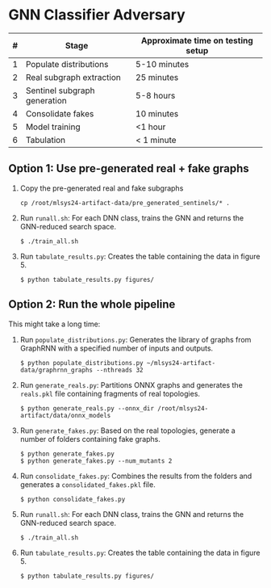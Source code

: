 # GNN Classifier Adversary
\# | Stage | Approximate time on testing setup
---| ----- | -----------------------------
1 | Populate distributions | 5-10 minutes
2 | Real subgraph extraction | 25 minutes
3 | Sentinel subgraph generation | 5-8 hours
4 | Consolidate fakes | 10 minutes
5 | Model training | <1 hour
6 | Tabulation | < 1 minute

## Option 1: Use pre-generated real + fake graphs
1. Copy the pre-generated real and fake subgraphs
    ```
    cp /root/mlsys24-artifact-data/pre_generated_sentinels/* .
    ```
2. Run `runall.sh`: For each DNN class, trains the GNN and returns the GNN-reduced search space. 
    ```
    $ ./train_all.sh
    ```
3. Run `tabulate_results.py`: Creates the table containing the data in figure 5.
    ```
    $ python tabulate_results.py figures/
    ```

## Option 2: Run the whole pipeline
This might take a long time:
1. Run `populate_distributions.py`: Generates the library of graphs from GraphRNN with a specified number of inputs and outputs. 
    ```
    $ python populate_distributions.py ~/mlsys24-artifact-data/graphrnn_graphs --nthreads 32
    ```
2. Run `generate_reals.py`: Partitions ONNX graphs and generates the `reals.pkl` file containing fragments of real topologies.
    ```
    $ python generate_reals.py --onnx_dir /root/mlsys24-artifact/data/onnx_models
    ```
3. Run `generate_fakes.py`: Based on the real topologies, generate a number of folders containing fake graphs. 
    ```
    $ python generate_fakes.py
    $ python generate_fakes.py --num_mutants 2
    ```
4. Run `consolidate_fakes.py`: Combines the results from the folders and generates a `consolidated_fakes.pkl` file. 
    ```
    $ python consolidate_fakes.py
    ```
5. Run `runall.sh`: For each DNN class, trains the GNN and returns the GNN-reduced search space. 
    ```
    $ ./train_all.sh
    ```
6. Run `tabulate_results.py`: Creates the table containing the data in figure 5.
    ```
    $ python tabulate_results.py figures/
    ```



